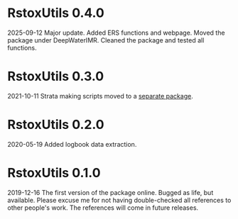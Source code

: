 # RstoxUtils 0.4.0

2025-09-12 Major update. Added ERS functions and webpage. Moved the package under DeepWaterIMR. Cleaned the package and tested all functions. 

# RstoxUtils 0.3.0

2021-10-11 Strata making scripts moved to a [separate package](https://github.com/DeepWaterIMR/RstoxStrata). 

# RstoxUtils 0.2.0

2020-05-19 Added logbook data extraction.

# RstoxUtils 0.1.0

2019-12-16 The first version of the package online. Bugged as life, but available. Please excuse me for not having double-checked all references to other people's work. The references will come in future releases. 
